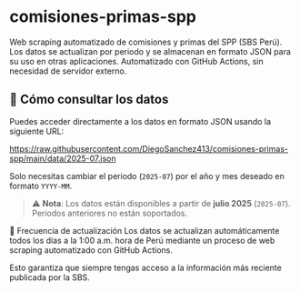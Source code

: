 # comisiones-primas-spp

Web scraping automatizado de comisiones y primas del SPP (SBS Perú). Los datos se actualizan por periodo y se almacenan en formato JSON para su uso en otras aplicaciones. Automatizado con GitHub Actions, sin necesidad de servidor externo.

## 🔗 Cómo consultar los datos

Puedes acceder directamente a los datos en formato JSON usando la siguiente URL:

https://raw.githubusercontent.com/DiegoSanchez413/comisiones-primas-spp/main/data/2025-07.json

Solo necesitas cambiar el periodo (`2025-07`) por el año y mes deseado en formato `YYYY-MM`.

> ⚠️ **Nota**: Los datos están disponibles a partir de **julio 2025** (`2025-07`). Periodos anteriores no están soportados.

🔄 Frecuencia de actualización
Los datos se actualizan automáticamente todos los días a la 1:00 a.m. hora de Perú mediante un proceso de web scraping automatizado con GitHub Actions.

Esto garantiza que siempre tengas acceso a la información más reciente publicada por la SBS.